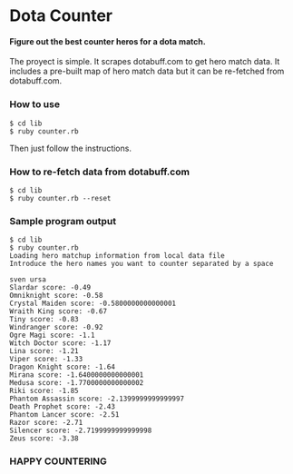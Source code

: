 Dota Counter
============

#### Figure out the best counter heros for a dota match.

The proyect is simple. It scrapes dotabuff.com to get hero
match data. It includes a pre-built map of hero match data
but it can be re-fetched from dotabuff.com.

### How to use

```
$ cd lib
$ ruby counter.rb
```

Then just follow the instructions.

### How to re-fetch data from dotabuff.com

```
$ cd lib
$ ruby counter.rb --reset
```

### Sample program output

```
$ cd lib
$ ruby counter.rb
Loading hero matchup information from local data file
Introduce the hero names you want to counter separated by a space
```

```
sven ursa
Slardar score: -0.49
Omniknight score: -0.58
Crystal Maiden score: -0.5800000000000001
Wraith King score: -0.67
Tiny score: -0.83
Windranger score: -0.92
Ogre Magi score: -1.1
Witch Doctor score: -1.17
Lina score: -1.21
Viper score: -1.33
Dragon Knight score: -1.64
Mirana score: -1.6400000000000001
Medusa score: -1.7700000000000002
Riki score: -1.85
Phantom Assassin score: -2.1399999999999997
Death Prophet score: -2.43
Phantom Lancer score: -2.51
Razor score: -2.71
Silencer score: -2.7199999999999998
Zeus score: -3.38
```

### HAPPY COUNTERING

